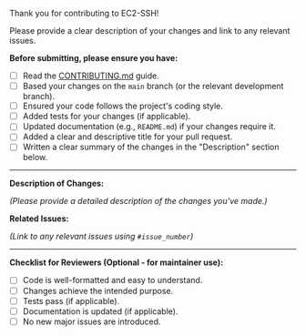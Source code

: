 Thank you for contributing to EC2-SSH!

Please provide a clear description of your changes and link to any relevant issues.

**Before submitting, please ensure you have:**
- [ ] Read the [CONTRIBUTING.md](https://github.com/zb-ss/ec2-ssh/blob/main/CONTRIBUTING.md) guide.
- [ ] Based your changes on the `main` branch (or the relevant development branch).
- [ ] Ensured your code follows the project's coding style.
- [ ] Added tests for your changes (if applicable).
- [ ] Updated documentation (e.g., `README.md`) if your changes require it.
- [ ] Added a clear and descriptive title for your pull request.
- [ ] Written a clear summary of the changes in the "Description" section below.

---

**Description of Changes:**

*(Please provide a detailed description of the changes you've made.)*

**Related Issues:**

*(Link to any relevant issues using `#issue_number`)*

---

**Checklist for Reviewers (Optional - for maintainer use):**
- [ ] Code is well-formatted and easy to understand.
- [ ] Changes achieve the intended purpose.
- [ ] Tests pass (if applicable).
- [ ] Documentation is updated (if applicable).
- [ ] No new major issues are introduced.
